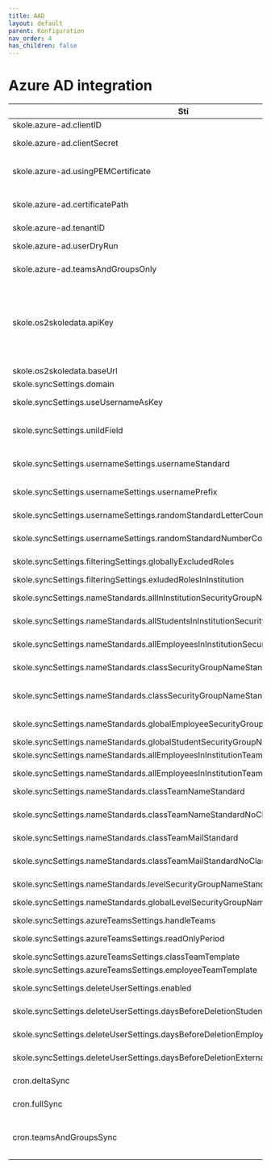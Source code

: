 ```yaml
---
title: AAD
layout: default
parent: Konfiguration
nav_order: 4
has_children: false
---
```


# Azure AD integration

| Sti | Beskrivelse | Standardværdi |
| --- | --- | --- |
| skole.azure-ad.clientID | Klient-ID for Azure AD-applikationen. |     |
| skole.azure-ad.clientSecret | Klienthemmelighed til Azure AD-applikationen. |     |
| skole.azure-ad.usingPEMCertificate | Brug PEM certifikat for adgang til Azure. Kræver udfyldning af skole.azure-ad.certificatePath | false |
| skole.azure-ad.certificatePath | Bruges kun hvis skole.azure-ad.usingPEMCertificate er ”true”. Ruten til PEM certifikatet. |     |
| skole.azure-ad.tenantID | Tenant-ID for Azure AD. |     |
| skole.azure-ad.userDryRun | Opret grupper og teams uden at udføre handlinger med brugere. | false |
| skole.azure-ad.teamsAndGroupsOnly | Synkroniser kun teams og grupper – håndter ikke brugere | false |
| skole.os2skoledata.apiKey | API-nøgle til OS2skoledata. Der kan via OS2skoledata brugergrænsefladen oprettes en klient med typen "Adgang til API'erne bortset fra import API'et". Hvis der skal håndteres kodeord for indskolingselever, skal typen "Adgang til API'erne inklusiv kodeord på brugere bortset fra import API'et" vælges.|     |
| skole.os2skoledata.baseUrl | URL til OS2skoledata API. |     |
| skole.syncSettings.domain | Domæne – bruges fx til email |     |
| skole.syncSettings.useUsernameAsKey | Brug brugernavn som nøgle I stedet for cpr | false |
| skole.syncSettings.uniIdField | Felt på burgere i Azure AD til Uni-login. Mulige:  <br>NONE, DEPARTMENT, EMPLOYEE_ID | NONE |
| skole.syncSettings.usernameSettings.usernameStandard | Strategi til opbygning af brugernavne for nye brugere. Se sektion omkring brugernavnestandarder. |     |
| skole.syncSettings.usernameSettings.usernamePrefix | Præfiks til brugernavne, hvis brugernavnestandarden understøtter det |     |
| skole.syncSettings.usernameSettings.randomStandardLetterCount | Antal bogstaver brugernavnestandarden FROM_STIL_OR_AS_UNILOGIN_RANDOM | 4   |
| skole.syncSettings.usernameSettings.randomStandardNumberCount | Antal tal I brugernavnestandarden FROM_STIL_OR_AS_UNILOGIN_RANDOM | 4   |
| skole.syncSettings.filteringSettings.globallyExcludedRoles | Roller der altid ekskluderes fra oprettelse | \[\] |
| skole.syncSettings.filteringSettings.exludedRolesInInstitution | Institutionsspecifik eksklusion. | {}  |
| skole.syncSettings.nameStandards.allInInstitutionSecurityGroupNameStandard | Navnestandard for sikkerhedsgruppen for alle brugere i institutionen. |     |
| skole.syncSettings.nameStandards.allStudentsInInstitutionSecurityGroupNameStandard | Navnestandard for sikkerhedsgruppen for alle elever i institutionen. |     |
| skole.syncSettings.nameStandards.allEmployeesInInstitutionSecurityGroupNameStandard | Navnestandard for sikkerhedsgruppen for alle medarbejdere i institutionen. |     |
| skole.syncSettings.nameStandards.classSecurityGroupNameStandard | Navnestandard for sikkerhedsgruppen for alle i en klasse |     |
| skole.syncSettings.nameStandards.classSecurityGroupNameStandardNoClassYear | Navnestandard for ovenstående gruppe, der anvendes hvis klassen ikke har startår |     |
| skole.syncSettings.nameStandards.globalEmployeeSecurityGroupName | Navnestandard for global medarbejdergruppe. |     |
| skole.syncSettings.nameStandards.globalStudentSecurityGroupName | Navnestandard for global elevgruppe. |     |
| skole.syncSettings.nameStandards.allEmployeesInInstitutionTeamNameStandard | Navnestandard for team for ansatte. |     |
| skole.syncSettings.nameStandards.allEmployeesInInstitutionTeamMailStandard | Navnestandard for mail til team med ansatte. |     |
| skole.syncSettings.nameStandards.classTeamNameStandard | Navnestandard for team for klasse. |     |
| skole.syncSettings.nameStandards.classTeamNameStandardNoClassYear | Navnestandard for ovenstående team, der anvendes hvis klassen ikke har startår |     |
| skole.syncSettings.nameStandards.classTeamMailStandard | Navnestandard for mail til klasseteam. |     |
| skole.syncSettings.nameStandards.classTeamMailStandardNoClassYear | Navnestandard for mail til ovenstående team, der anvendes hvis klassen ikke har startår |     |
| skole.syncSettings.nameStandards.levelSecurityGroupNameStandard | Navnestandard for klassetrin-gruppe |     |
| skole.syncSettings.nameStandards.globalLevelSecurityGroupNameStandard | Navnestandard for global klassetring-gruppe |     |
| skole.syncSettings.azureTeamsSettings.handleTeams | Aktiverer synkronisering af Teams | false |
| skole.syncSettings.azureTeamsSettings.readOnlyPeriod | Antal dage et team skal være skrivebeskyttet inden det slettes | 90  |
| skole.syncSettings.azureTeamsSettings.classTeamTemplate | Navn på Team-skabelon for klasser. | educationClass |
| skole.syncSettings.azureTeamsSettings.employeeTeamTemplate | Navn på Team-skabelon for ansatte. | standard |
| skole.syncSettings.deleteUserSettings.enabled | Aktiver automatisk fuld sletning af brugere. | false |
| skole.syncSettings.deleteUserSettings.daysBeforeDeletionStudent | Dage før elev slettes efter den er disabled | 60  |
| skole.syncSettings.deleteUserSettings.daysBeforeDeletionEmployee | Dage før ansat slettes efter den er disabled | 60  |
| skole.syncSettings.deleteUserSettings.daysBeforeDeletionExternal | Dage før ekstern slettes efter den er disabled | 60  |
| cron.deltaSync | Cron udtryk for hvornår der skal køres delta sync | 0 0/5 \* \* \* ? |
| cron.fullSync | Cron udtryk for hvornår der skal køres fuld sync | 0 10 1 \* \* ? |
| cron.teamsAndGroupsSync | Erstatter delta sync og full sync og synkroniserer kun grupper og Teams. Kræver at skole.azure-ad.teamsAndGroupsOnly er slået til. | 0 10 1 \* \* ? |
